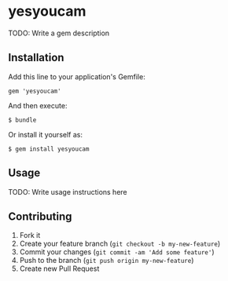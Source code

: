 # yesyoucam

TODO: Write a gem description

## Installation

Add this line to your application's Gemfile:

    gem 'yesyoucam'

And then execute:

    $ bundle

Or install it yourself as:

    $ gem install yesyoucam

## Usage

TODO: Write usage instructions here

## Contributing

1. Fork it
2. Create your feature branch (`git checkout -b my-new-feature`)
3. Commit your changes (`git commit -am 'Add some feature'`)
4. Push to the branch (`git push origin my-new-feature`)
5. Create new Pull Request
